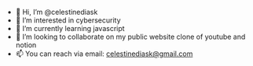- 👋 Hi, I’m @celestinediask
- 👀 I’m interested in cybersecurity
- 🌱 I’m currently learning javascript
- 💞️ I’m looking to collaborate on my public website clone of youtube and notion
- 📫 You can reach via email: celestinediask@gmail.com

<!---
celestinediask/celestinediask is a ✨ special ✨ repository because its `README.md` (this file) appears on your GitHub profile.
You can click the Preview link to take a look at your changes.
--->
